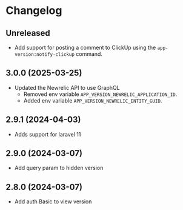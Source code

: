 # Changelog

## Unreleased
- Add support for posting a comment to ClickUp using the `app-version:notify-clickup` command.

## 3.0.0 (2025-03-25)
- Updated the Newrelic API to use GraphQL
  - Removed env variable `APP_VERSION_NEWRELIC_APPLICATION_ID`.
  - Added env variable `APP_VERSION_NEWRELIC_ENTITY_GUID`.

## 2.9.1 (2024-04-03)
- Adds support for laravel 11

## 2.9.0 (2024-03-07)
- Add query param to hidden version

## 2.8.0 (2024-03-07)
- Add auth Basic to view version
